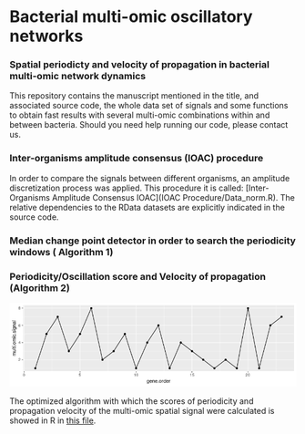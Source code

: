 # Bacterial multi-omic oscillatory networks
### Spatial periodicty and velocity of propagation in bacterial multi-omic network dynamics
This repository contains the manuscript mentioned in the title, and associated source code, the whole data set of signals and some functions to obtain fast results with several multi-omic combinations within and between bacteria. Should you need help running our code, please contact us.





### Inter-organisms amplitude consensus (IOAC) procedure 
In order to compare the signals between different organisms, an amplitude discretization process was applied. This procedure it is called: [Inter-Organisms Amplitude Consensus IOAC](IOAC Procedure/Data_norm.R). The relative dependencies to the RData datasets are explicitly indicated in the source code.

### Median change point detector in order to search the periodicity windows ( Algorithm 1) 

### Periodicity/Oscillation score and Velocity of propagation (Algorithm 2)
![image](figures/plot1_supp.png)

The optimized algorithm with which the scores of periodicity and propagation velocity of the multi-omic spatial signal were calculated is showed in R in [this file](SupplementaryAlgo2.R).

